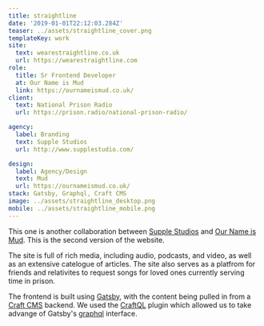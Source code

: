 ```yaml
---
title: straightline
date: '2019-01-01T22:12:03.284Z'
teaser: ../assets/straightline_cover.png
templateKey: work
site:
  text: wearestraightline.co.uk
  url: https://wearestraightline.com
role:
  title: Sr Frontend Developer
  at: Our Name is Mud
  link: https://ournameismud.co.uk/
client:
  text: National Prison Radio
  url: https://prison.radio/national-prison-radio/

agency:
  label: Branding
  text: Supple Studios
  url: http://www.supplestudio.com/

design:
  label: Agency/Design
  text: Mud
  url: https://ournameismud.co.uk/
stack: Gatsby, Graphql, Craft CMS
image: ../assets/straightline_desktop.png
mobile: ../assets/straightline_mobile.png
---
```


This one is another collaboration between [Supple Studios]("http://www.supplestudio.com/") and [Our Name is Mud]("https://ournameismud.co.uk/"). This is the second version of the website.

The site is full of rich media, including audio, podcasts, and video, as well as an extensive catelogue of articles. The site also serves as a platfrom for friends and relativites to request songs for loved ones currently serving time in prison.

The frontend is built using [Gatsby](https://www.gatsbyjs.org/), with the content being pulled in from a [Craft CMS]("https://craftcms.com") backend. We used the [CraftQL](https://github.com/markhuot/craftql) plugin which allowed us to take advange of Gatsby's [graphql](https://graphql.org/) interface.

